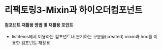 # 리팩토링3-Mixin과 하이오더컴포넌트

#### 컴포넌트 재활용 방법 및 재활용 포인트
- listitems에서 이용하는 컴포넌트내 분기하는 구분을(created) mixin과 hoc를 이용한 컴포넌트 재활용 


